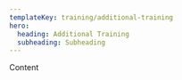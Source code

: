 ```yaml
---
templateKey: training/additional-training
hero:
  heading: Additional Training
  subheading: Subheading
---
```

Content
